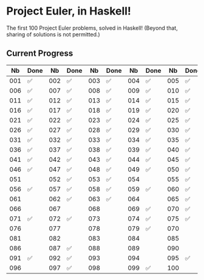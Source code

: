 # Project Euler, in Haskell!

The first 100 Project Euler problems, solved in Haskell! (Beyond that, sharing of solutions is not permitted.)

## Current Progress


|Nb|Done|Nb|Done|Nb|Done|Nb|Done|Nb|Done|
|---|---|---|---|---|---|---|---|---|---|
|001|✅|002|✅|003|✅|004|✅|005|✅|
|006|✅|007|✅|008|✅|009|✅|010|✅|
|011|✅|012|✅|013|✅|014|✅|015|✅|
|016|✅|017|✅|018|✅|019|✅|020|✅|
|021|✅|022|✅|023|✅|024|✅|025|✅|
|026|✅|027|✅|028|✅|029|✅|030|✅|
|031|✅|032|✅|033|✅|034|✅|035|✅|
|036|✅|037|✅|038|✅|039|✅|040|✅|
|041|✅|042|✅|043|✅|044|✅|045|✅|
|046|✅|047|✅|048|✅|049|✅|050|✅|
|051| |052|✅|053|✅|054| |055|✅|
|056|✅|057|✅|058|✅|059|✅|060|✅|
|061| |062|✅|063|✅|064| |065|✅|
|066| |067| |068| |069|✅|070|✅|
|071|✅|072|✅|073| |074|✅|075|✅|
|076| |077| |078| |079|✅|070| |
|081| |082| |083| |084| |085| |
|086| |087|✅|088| |089| |090| |
|091|✅|092|✅|093| |094| |095|✅|
|096| |097|✅|098| |099|✅|100| |

